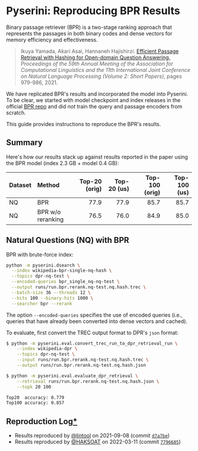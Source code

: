 # Pyserini: Reproducing BPR Results

Binary passage retriever (BPR) is a two-stage ranking approach that represents the passages in both binary codes and dense vectors for memory efficiency and effectiveness.

> Ikuya Yamada, Akari Asai, Hannaneh Hajishirzi. [Efficient Passage Retrieval with Hashing for Open-domain Question Answering.](https://aclanthology.org/2021.acl-short.123/) _Proceedings of the 59th Annual Meeting of the Association for Computational Linguistics and the 11th International Joint Conference on Natural Language Processing (Volume 2: Short Papers)_, pages 979-986, 2021.

We have replicated BPR's results and incorporated the model into Pyserini.
To be clear, we started with model checkpoint and index releases in the official [BPR repo](https://github.com/studio-ousia/bpr) and did _not_ train the query and passage encoders from scratch.

This guide provides instructions to reproduce the BPR's results.

## Summary

Here's how our results stack up against results reported in the paper using the BPR model (index 2.3 GB + model 0.4 GB):

| Dataset     | Method            | Top-20 (orig) | Top-20 (us) | Top-100 (orig) | Top-100 (us) |
|:------------|:------------------|--------------:|------------:|---------------:|-------------:|
| NQ          | BPR               |          77.9 |        77.9 |           85.7 |         85.7 |
| NQ          | BPR w/o reranking |          76.5 |        76.0 |           84.9 |         85.0 |

## Natural Questions (NQ) with BPR

BPR with brute-force index:

```bash
python -m pyserini.dsearch \
  --index wikipedia-bpr-single-nq-hash \
  --topics dpr-nq-test \
  --encoded-queries bpr_single_nq-nq-test \
  --output runs/run.bpr.rerank.nq-test.nq.hash.trec \
  --batch-size 36 --threads 12 \
  --hits 100 --binary-hits 1000 \
  --searcher bpr --rerank
```

The option `--encoded-queries` specifies the use of encoded queries (i.e., queries that have already been converted into dense vectors and cached).

To evaluate, first convert the TREC output format to DPR's `json` format:

```bash
$ python -m pyserini.eval.convert_trec_run_to_dpr_retrieval_run \
    --index wikipedia-dpr \
    --topics dpr-nq-test \
    --input runs/run.bpr.rerank.nq-test.nq.hash.trec \
    --output runs/run.bpr.rerank.nq-test.nq.hash.json

$ python -m pyserini.eval.evaluate_dpr_retrieval \
    --retrieval runs/run.bpr.rerank.nq-test.nq.hash.json \
    --topk 20 100

Top20  accuracy: 0.779
Top100 accuracy: 0.857
```

## Reproduction Log[*](reproducibility.md)

+ Results reproduced by [@lintool](https://github.com/lintool) on 2021-09-08 (commit [`d7a7be`](https://github.com/castorini/pyserini/commit/d7a7bededc650dfa87eb89ba92907fd97a10310b))
+ Results reproduced by [@HAKSOAT](https://github.com/HAKSOAT) on 2022-03-11 (commit [`7796685`](https://github.com/castorini/pyserini/commit/77966851755163e36489544fb08f73171e98103f))
